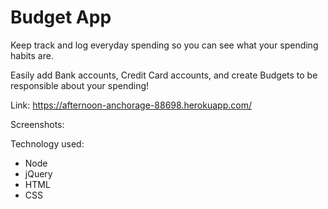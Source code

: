 # Budget App

Keep track and log everyday spending so you can see what your spending habits are.

Easily add Bank accounts, Credit Card accounts, and create Budgets to be responsible about your spending!

Link: https://afternoon-anchorage-88698.herokuapp.com/

Screenshots:

Technology used:
* Node
* jQuery
* HTML
* CSS